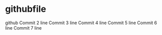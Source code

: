 # githubfile

github
Commit 2 line
Commit 3 line
Commit 4 line
Commit 5 line
Commit 6 line
Commit 7 line
